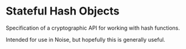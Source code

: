 # Stateful Hash Objects

Specification of a cryptographic API for working with hash functions.  

Intended for use in Noise, but hopefully this is generally useful.
